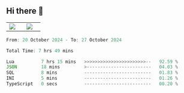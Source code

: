 ## Hi there 👋

<p align="center">
  <table align="center">
  <tr border="none">
  <td width="35%" align="center">
    <img  align="center"  src="http://github-profile-summary-cards.vercel.app/api/cards/stats?username=ricepunk&theme=github_dark" />
  </td>
    
  <td width="65%" align="center">
    <img  align="center"  src="http://github-profile-summary-cards.vercel.app/api/cards/profile-details?username=ricepunk&theme=github_dark" />
  </td>
  </tr>
  </table>
</p>

<!--START_SECTION:waka-->

```typescript
From: 20 October 2024 - To: 27 October 2024

Total Time: 7 hrs 49 mins

Lua          7 hrs 15 mins   >>>>>>>>>>>>>>>>>>>>>>>--   92.59 %
JSON         18 mins         >------------------------   04.03 %
SQL          8 mins          -------------------------   01.83 %
INI          5 mins          -------------------------   01.26 %
TypeScript   0 secs          -------------------------   00.20 %
```

<!--END_SECTION:waka-->
